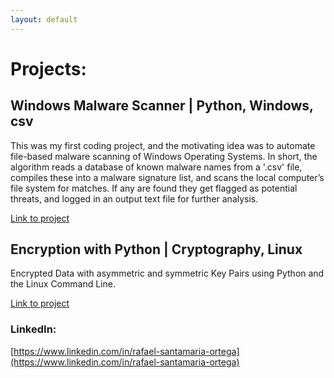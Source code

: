 ```yaml
---
layout: default
---
```

# Projects:

## Windows Malware Scanner | Python, Windows, csv

This was my first coding project, and the motivating idea was to automate file-based malware scanning of Windows Operating Systems. In short, the algorithm reads a database of known malware names from a '.csv' file, compiles these into a malware signature list, and scans the local computer’s file system for matches. If any are found they get flagged as potential threats, and logged in an output text file for further analysis.

[Link to project](./malware_scanner.md)

## Encryption with Python | Cryptography, Linux

Encrypted Data with asymmetric and symmetric Key Pairs using Python and the Linux Command Line. 

[Link to project](https://coursera.org/share/f57a28f19e8686c16574a15b9a4dc4fa)




### LinkedIn: 
[https://www.linkedin.com/in/rafael-santamaria-ortega](https://www.linkedin.com/in/rafael-santamaria-ortega)
